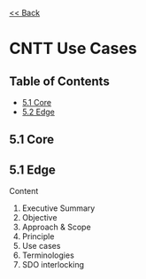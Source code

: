 [<< Back](https://cntt-n.github.io/CNTT/)
# CNTT Use Cases

## Table of Contents
 * [5.1 Core](#5.1)
 * [5.2 Edge](#5.2)
   
<a name="5.1"></a>
## 5.1 Core


<a name="5.1"></a>
## 5.1 Edge

Content 

1.	Executive Summary
2.	Objective 
3.	Approach & Scope
4.	Principle
5.	Use cases 
6.	Terminologies 
7.	SDO interlocking 
   
